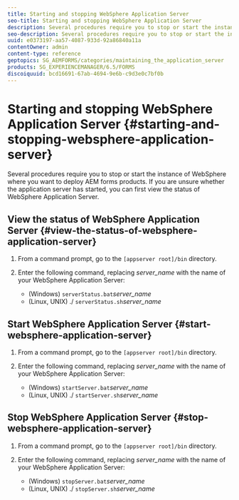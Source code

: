 ```yaml
---
title: Starting and stopping WebSphere Application Server
seo-title: Starting and stopping WebSphere Application Server
description: Several procedures require you to stop or start the instance of WebSphere where you want to deploy AEM forms products. This document describes how to start and stop the WebSphere Application Server.
seo-description: Several procedures require you to stop or start the instance of WebSphere where you want to deploy AEM forms products. This document describes how to start and stop the WebSphere Application Server.
uuid: e0373197-aa57-4087-933d-92a86840a11a
contentOwner: admin
content-type: reference
geptopics: SG_AEMFORMS/categories/maintaining_the_application_server
products: SG_EXPERIENCEMANAGER/6.5/FORMS
discoiquuid: bcd16691-67ab-4694-9e6b-c9d3e0c7bf0b
---
```


# Starting and stopping WebSphere Application Server {#starting-and-stopping-websphere-application-server}

Several procedures require you to stop or start the instance of WebSphere where you want to deploy AEM forms products. If you are unsure whether the application server has started, you can first view the status of WebSphere Application Server.

## View the status of WebSphere Application Server {#view-the-status-of-websphere-application-server}

1. From a command prompt, go to the `[appserver root]/bin` directory.
1. Enter the following command, replacing *server_name* with the name of your WebSphere Application Server:

    * (Windows) `serverStatus.bat`*server_name*
    * (Linux, UNIX) ./ `serverStatus.sh`*server_name*

## Start WebSphere Application Server {#start-websphere-application-server}

1. From a command prompt, go to the `[appserver root]/bin` directory.
1. Enter the following command, replacing *server_name* with the name of your WebSphere Application Server:

    * (Windows) `startServer.bat`*server_name*
    * (Linux, UNIX) ./ `startServer.sh`*server_name*

## Stop WebSphere Application Server {#stop-websphere-application-server}

1. From a command prompt, go to the `[appserver root]/bin` directory.
1. Enter the following command, replacing *server_name* with the name of your WebSphere Application Server:

    * (Windows) `stopServer.bat`*server_name*
    * (Linux, UNIX) ./ `stopServer.sh`*server_name*

